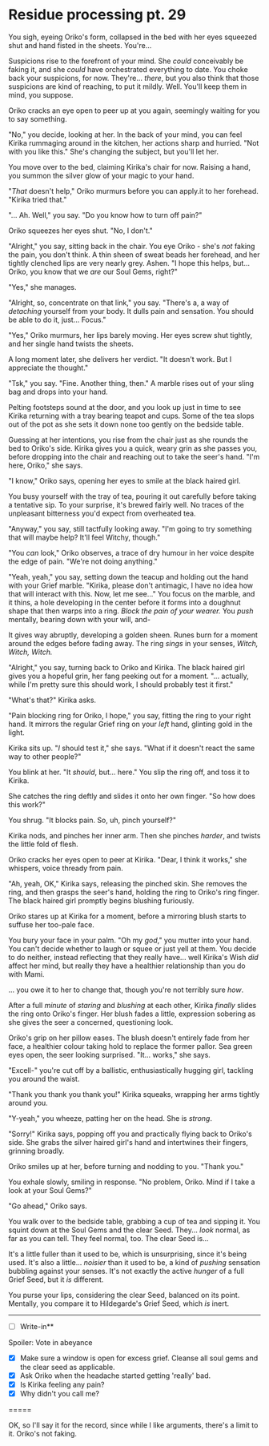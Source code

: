 # Residue processing pt. 29

You sigh, eyeing Oriko's form, collapsed in the bed with her eyes squeezed shut and hand fisted in the sheets. You're...

Suspicions rise to the forefront of your mind. She *could* conceivably be faking it, and she *could* have orchestrated everything to date. You choke back your suspicions, for now. They're... *there*, but you also think that those suspicions are kind of reaching, to put it mildly. Well. You'll keep them in mind, you suppose.

Oriko cracks an eye open to peer up at you again, seemingly waiting for you to say something.

"No," you decide, looking at her. In the back of your mind, you can feel Kirika rummaging around in the kitchen, her actions sharp and hurried. "Not with you like this." She's changing the subject, but you'll let her.

You move over to the bed, claiming Kirika's chair for now. Raising a hand, you summon the silver glow of your magic to your hand.

"*That* doesn't help," Oriko murmurs before you can apply.it to her forehead. "Kirika tried that."

"... Ah. Well," you say. "Do you know how to turn off pain?"

Oriko squeezes her eyes shut. "No, I don't."

"Alright," you say, sitting back in the chair. You eye Oriko - she's *not* faking the pain, you don't think. A thin sheen of sweat beads her forehead, and her tightly clenched lips are very nearly grey. Ashen. "I hope this helps, but... Oriko, you know that we *are* our Soul Gems, right?"

"Yes," she manages.

"Alright, so, concentrate on that link," you say. "There's a, a way of *detaching* yourself from your body. It dulls pain and sensation. You should be able to do it, just... Focus."

"Yes," Oriko murmurs, her lips barely moving. Her eyes screw shut tightly, and her single hand twists the sheets.

A long moment later, she delivers her verdict. "It doesn't work. But I appreciate the thought."

"Tsk," you say. "Fine. Another thing, then." A marble rises out of your sling bag and drops into your hand.

Pelting footsteps sound at the door, and you look up just in time to see Kirika returning with a tray bearing teapot and cups. Some of the tea slops out of the pot as she sets it down none too gently on the bedside table.

Guessing at her intentions, you rise from the chair just as she rounds the bed to Oriko's side. Kirika gives you a quick, weary grin as she passes you, before dropping into the chair and reaching out to take the seer's hand. "I'm here, Oriko," she says.

"I know," Oriko says, opening her eyes to smile at the black haired girl.

You busy yourself with the tray of tea, pouring it out carefully before taking a tentative sip. To your surprise, it's brewed fairly well. No traces of the unpleasant bitterness you'd expect from overheated tea.

"Anyway," you say, still tactfully looking away. "I'm going to try something that will maybe help? It'll feel Witchy, though."

"You *can* look," Oriko observes, a trace of dry humour in her voice despite the edge of pain. "We're not doing anything."

"Yeah, yeah," you say, setting down the teacup and holding out the hand with your Grief marble. "Kirika, please don't antimagic, I have no idea how that will interact with this. Now, let me see..." You focus on the marble, and it thins, a hole developing in the center before it forms into a doughnut shape that then warps into a ring. *Block the pain of your wearer.* You *push* mentally, bearing down with your will, and-

It gives way abruptly, developing a golden sheen. Runes burn for a moment around the edges before fading away. The ring *sings* in your senses, *Witch, Witch, Witch.*

"Alright," you say, turning back to Oriko and Kirika. The black haired girl gives you a hopeful grin, her fang peeking out for a moment. "... actually, while I'm pretty sure this should work, I should probably test it first."

"What's that?" Kirika asks.

"Pain blocking ring for Oriko, I hope," you say, fitting the ring to your right hand. It mirrors the regular Grief ring on your *left* hand, glinting gold in the light.

Kirika sits up. "*I* should test it," she says. "What if it doesn't react the same way to other people?"

You blink at her. "It *should*, but... here." You slip the ring off, and toss it to Kirika.

She catches the ring deftly and slides it onto her own finger. "So how does this work?"

You shrug. "It blocks pain. So, uh, pinch yourself?"

Kirika nods, and pinches her inner arm. Then she pinches *harder*, and twists the little fold of flesh.

Oriko cracks her eyes open to peer at Kirika. "Dear, I think it works," she whispers, voice thready from pain.

"Ah, yeah, OK," Kirika says, releasing the pinched skin. She removes the ring, and then grasps the seer's hand, holding the ring to Oriko's ring finger. The black haired girl promptly begins blushing furiously.

Oriko stares up at Kirika for a moment, before a mirroring blush starts to suffuse her too-pale face.

You bury your face in your palm. "Oh my *god*," you mutter into your hand. You can't decide whether to laugh or squee or just yell at them. You decide to do neither, instead reflecting that they really have... well Kirika's Wish *did* affect her mind, but really they have a healthier relationship than you do with Mami.

... you owe it to her to change that, though you're not terribly sure *how*.

After a full *minute* of *staring* and *blushing* at each other, Kirika *finally* slides the ring onto Oriko's finger. Her blush fades a little, expression sobering as she gives the seer a concerned, questioning look.

Oriko's grip on her pillow eases. The blush doesn't entirely fade from her face, a healthier colour taking hold to replace the former pallor. Sea green eyes open, the seer looking surprised. "It... works," she says.

"Excell-" you're cut off by a ballistic, enthusiastically hugging girl, tackling you around the waist.

"Thank you thank you thank you!" Kirika squeaks, wrapping her arms tightly around you.

"Y-yeah," you wheeze, patting her on the head. She is *strong*.

"Sorry!" Kirika says, popping off you and practically flying back to Oriko's side. She grabs the silver haired girl's hand and intertwines their fingers, grinning broadly.

Oriko smiles up at her, before turning and nodding to you. "Thank you."

You exhale slowly, smiling in response. "No problem, Oriko. Mind if I take a look at your Soul Gems?"

"Go ahead," Oriko says.

You walk over to the bedside table, grabbing a cup of tea and sipping it. You squint down at the Soul Gems and the clear Seed. They... *look* normal, as far as you can tell. They feel normal, too. The clear Seed is...

It's a little fuller than it used to be, which is unsurprising, since it's being used. It's also a little... *noisier* than it used to be, a kind of *pushing* sensation bubbling against your senses. It's not exactly the active *hunger* of a full Grief Seed, but it *is* different.

You purse your lips, considering the clear Seed, balanced on its point. Mentally, you compare it to Hildegarde's Grief Seed, which *is* inert.

---

- [ ] Write-in**

Spoiler: Vote in abeyance

- [x] Make sure a window is open for excess grief. Cleanse all soul gems and the clear seed as applicable.
- [x] Ask Oriko when the headache started getting 'really' bad.
- [x] Is Kirika feeling any pain?
- [x] Why didn't you call me?

\=====​

OK, so I'll say it for the record, since while I like arguments, there's a limit to it. Oriko's not faking.
